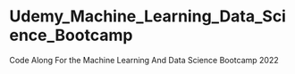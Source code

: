 # Udemy_Machine_Learning_Data_Science_Bootcamp
Code Along For the Machine Learning And Data Science Bootcamp 2022
